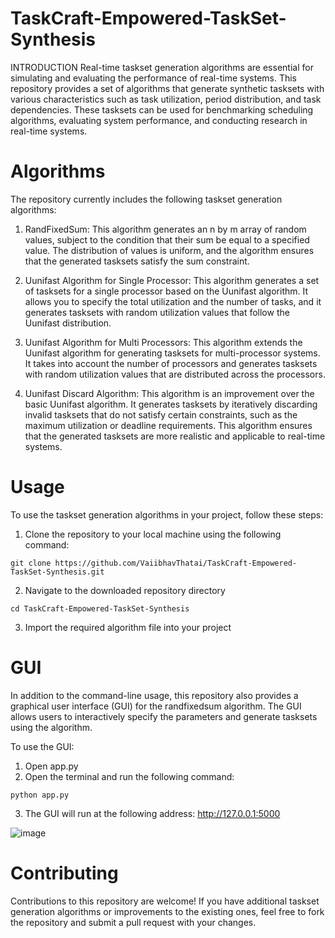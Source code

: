 # TaskCraft-Empowered-TaskSet-Synthesis

INTRODUCTION
Real-time taskset generation algorithms are essential for simulating and evaluating the performance of real-time systems. This repository provides a set of algorithms that generate synthetic tasksets with various characteristics such as task utilization, period distribution, and task dependencies. These tasksets can be used for benchmarking scheduling algorithms, evaluating system performance, and conducting research in real-time systems.

# Algorithms
The repository currently includes the following taskset generation algorithms:

1. RandFixedSum: This algorithm generates an n by m array of random values, subject to the condition that their sum be equal to a specified value. The distribution of values is uniform, and the algorithm ensures that the generated tasksets satisfy the sum constraint.

2. Uunifast Algorithm for Single Processor: This algorithm generates a set of tasksets for a single processor based on the Uunifast algorithm. It allows you to specify the total utilization and the number of tasks, and it generates tasksets with random utilization values that follow the Uunifast distribution.

3. Uunifast Algorithm for Multi Processors: This algorithm extends the Uunifast algorithm for generating tasksets for multi-processor systems. It takes into account the number of processors and generates tasksets with random utilization values that are distributed across the processors.

4. Uunifast Discard Algorithm: This algorithm is an improvement over the basic Uunifast algorithm. It generates tasksets by iteratively discarding invalid tasksets that do not satisfy certain constraints, such as the maximum utilization or deadline requirements. This algorithm ensures that the generated tasksets are more realistic and applicable to real-time systems.

# Usage

To use the taskset generation algorithms in your project, follow these steps:

1. Clone the repository to your local machine using the following command:
```
git clone https://github.com/VaiibhavThatai/TaskCraft-Empowered-TaskSet-Synthesis.git
```
2. Navigate to the downloaded repository directory
```
cd TaskCraft-Empowered-TaskSet-Synthesis
```
3. Import the required algorithm file into your project

# GUI
In addition to the command-line usage, this repository also provides a graphical user interface (GUI) for the randfixedsum algorithm. The GUI allows users to interactively specify the parameters and generate tasksets using the algorithm.

To use the GUI:
1. Open app.py
2. Open the terminal and run the following command:
```
python app.py
```
3. The GUI will run at the following address: http://127.0.0.1:5000


![image](https://github.com/VaiibhavThatai/TaskCraft-Empowered-TaskSet-Synthesis/assets/85902487/28f86656-ec04-40a5-a6e4-0ef8c1cae5db)


# Contributing
Contributions to this repository are welcome! If you have additional taskset generation algorithms or improvements to the existing ones, feel free to fork the repository and submit a pull request with your changes.


